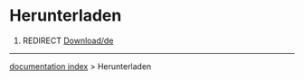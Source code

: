 # Herunterladen
1.  REDIRECT [Download/de](Download/de.md)

---
[documentation index](../README.md) > Herunterladen
